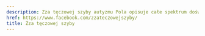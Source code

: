 ```yaml
---
description: Zza tęczowej szyby autyzmu Pola opisuje całe spektrum doświadczeń
href: https://www.facebook.com/zzateczowejszyby/
title: Zza tęczowej szyby
---
```

